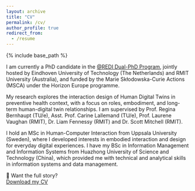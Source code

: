 ```yaml
---
layout: archive
title: "CV"
permalink: /cv/
author_profile: true
redirect_from:
  - /resume
---
```


{% include base_path %}

I am currently a PhD candidate in the [@REDI Dual-PhD Program]([https://www.rediprogram.eu/]), jointly hosted by Eindhoven University of Technology (The Netherlands) and RMIT University (Australia), and funded by the Marie Skłodowska-Curie Actions (MSCA) under the Horizon Europe programme. 

My research explores the interaction design of Human Digital Twins in preventive health context, with a focus on roles, embodiment, and long-term human-digital twin relationships. I am supervised by Prof. Regina Bernhaupt (TU/e), Asst. Prof. Carine Lallemand (TU/e), Prof. Laurene Vaughan (RMIT), Dr. Liam Fennessy (RMIT) and Dr. Scott Mitchell (RMIT).

I hold an MSc in Human-Computer Interaction from Uppsala University (Sweden), where I developed interests in embodied interaction and design for everyday digital experiences. I have my BSc in Information Management and Information Systems from Huazhong University of Science and Technology (China), which provided me with technical and analytical skills in information systems and data management.

📝 Want the full story?  
[Download my CV](files/CV_Yinchu_Li.pdf)
